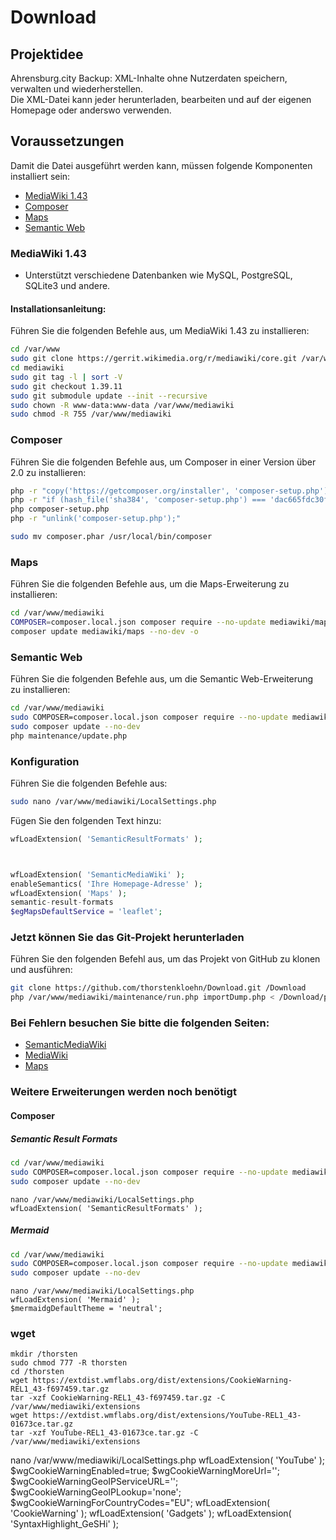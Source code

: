 # Download
## Projektidee
Ahrensburg.city Backup: XML-Inhalte ohne Nutzerdaten speichern, verwalten und wiederherstellen.  
Die XML-Datei kann jeder herunterladen, bearbeiten und auf der eigenen Homepage oder anderswo verwenden.
## Voraussetzungen
Damit die Datei ausgeführt werden kann, müssen folgende Komponenten installiert sein:
* [MediaWiki 1.43](#mediawiki-143)
* [Composer](#Composer)
* [Maps](#Maps)
* [Semantic Web]()

### MediaWiki 1.43
* Unterstützt verschiedene Datenbanken wie MySQL, PostgreSQL, SQLite3 und andere.

#### Installationsanleitung:
Führen Sie die folgenden Befehle aus, um MediaWiki 1.43 zu installieren:

```bash
cd /var/www
sudo git clone https://gerrit.wikimedia.org/r/mediawiki/core.git /var/www/mediawiki
cd mediawiki
sudo git tag -l | sort -V
sudo git checkout 1.39.11
sudo git submodule update --init --recursive
sudo chown -R www-data:www-data /var/www/mediawiki
sudo chmod -R 755 /var/www/mediawiki
```

### Composer
Führen Sie die folgenden Befehle aus, um Composer in einer Version über 2.0 zu installieren:
```bash
php -r "copy('https://getcomposer.org/installer', 'composer-setup.php');"
php -r "if (hash_file('sha384', 'composer-setup.php') === 'dac665fdc30fdd8ec78b38b9800061b4150413ff2e3b6f88543c636f7cd84f6db9189d43a81e5503cda447da73c7e5b6') { echo 'Installer verified'; } else { echo 'Installer corrupt'; unlink('composer-setup.php'); } echo PHP_EOL;"
php composer-setup.php
php -r "unlink('composer-setup.php');"

sudo mv composer.phar /usr/local/bin/composer
```

### Maps
Führen Sie die folgenden Befehle aus, um die Maps-Erweiterung zu installieren:
```bash
cd /var/www/mediawiki
COMPOSER=composer.local.json composer require --no-update mediawiki/maps
composer update mediawiki/maps --no-dev -o
```

### Semantic Web
Führen Sie die folgenden Befehle aus, um die Semantic Web-Erweiterung zu installieren:
```bash
cd /var/www/mediawiki
sudo COMPOSER=composer.local.json composer require --no-update mediawiki/semantic-media-wiki
sudo composer update --no-dev
php maintenance/update.php
```

### Konfiguration
Führen Sie die folgenden Befehle aus:
```bash
sudo nano /var/www/mediawiki/LocalSettings.php
```
Fügen Sie den folgenden Text hinzu:

```php
wfLoadExtension( 'SemanticResultFormats' );



wfLoadExtension( 'SemanticMediaWiki' );
enableSemantics( 'Ihre Homepage-Adresse' );
wfLoadExtension( 'Maps' );
semantic-result-formats
$egMapsDefaultService = 'leaflet';
```
### Jetzt können Sie das Git-Projekt herunterladen

Führen Sie den folgenden Befehl aus, um das Projekt von GitHub zu klonen und ausführen:

```bash
git clone https://github.com/thorstenkloehn/Download.git /Download
php /var/www/mediawiki/maintenance/run.php importDump.php < /Download/pagedump.xml
```
### Bei Fehlern besuchen Sie bitte die folgenden Seiten:

* [SemanticMediaWiki](https://www.semantic-mediawiki.org/)
* [MediaWiki](https://www.mediawiki.org/)
* [Maps](https://www.mediawiki.org/wiki/Extension:Maps)
### Weitere Erweiterungen werden noch benötigt
#### Composer 
##### Semantic Result Formats
```bash
cd /var/www/mediawiki
sudo COMPOSER=composer.local.json composer require --no-update mediawiki/semantic-result-formats
sudo composer update --no-dev
```
```
nano /var/www/mediawiki/LocalSettings.php
wfLoadExtension( 'SemanticResultFormats' );
```
##### Mermaid
```bash
cd /var/www/mediawiki
sudo COMPOSER=composer.local.json composer require --no-update mediawiki/mermaid
sudo composer update --no-dev
```
```
nano /var/www/mediawiki/LocalSettings.php
wfLoadExtension( 'Mermaid' );  
$mermaidgDefaultTheme = 'neutral';
```
### wget
```
mkdir /thorsten
sudo chmod 777 -R thorsten
cd /thorsten
wget https://extdist.wmflabs.org/dist/extensions/CookieWarning-REL1_43-f697459.tar.gz
tar -xzf CookieWarning-REL1_43-f697459.tar.gz -C /var/www/mediawiki/extensions
wget https://extdist.wmflabs.org/dist/extensions/YouTube-REL1_43-01673ce.tar.gz
tar -xzf YouTube-REL1_43-01673ce.tar.gz -C /var/www/mediawiki/extensions

```
nano /var/www/mediawiki/LocalSettings.php
wfLoadExtension( 'YouTube' );
$wgCookieWarningEnabled=true;
$wgCookieWarningMoreUrl='';
$wgCookieWarningGeoIPServiceURL='';
$wgCookieWarningGeoIPLookup='none';
$wgCookieWarningForCountryCodes="EU";
wfLoadExtension( 'CookieWarning' );
wfLoadExtension( 'Gadgets' );
wfLoadExtension( 'SyntaxHighlight_GeSHi' );

```


